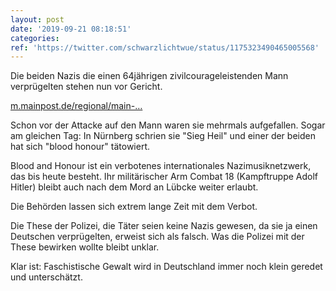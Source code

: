 ```yaml
---
layout: post
date: '2019-09-21 08:18:51'
categories: 
ref: 'https://twitter.com/schwarzlichtwue/status/1175323490465005568'
---
```

Die beiden Nazis die einen 64jährigen zivilcourageleistenden Mann verprügelten stehen nun vor Gericht.



[m.mainpost.de/regional/main-…](https://m.mainpost.de/regional/main-spessart/Schlaege-im-Zug-wegen-Kritik-an-Nazimusik-Anklage-mit-neuen-Vorwuerfen;art129810,10316559)

Schon vor der Attacke auf den Mann waren sie mehrmals aufgefallen. Sogar am gleichen Tag: In Nürnberg schrien sie "Sieg Heil" und einer der beiden hat sich "blood honour" tätowiert.

Blood and Honour ist ein verbotenes internationales Nazimusiknetzwerk, das bis heute besteht. Ihr militärischer Arm Combat 18 (Kampftruppe Adolf Hitler) bleibt auch nach dem Mord an Lübcke weiter erlaubt.

Die Behörden lassen sich extrem lange Zeit mit dem Verbot.

Die These der Polizei, die Täter seien keine Nazis gewesen, da sie ja einen Deutschen verprügelten, erweist sich als falsch. Was die Polizei mit der These bewirken wollte bleibt unklar.



Klar ist: Faschistische Gewalt wird in Deutschland immer noch klein geredet und unterschätzt.